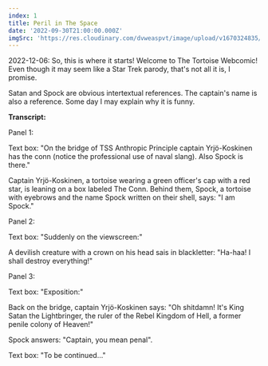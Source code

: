 ```yaml
---
index: 1
title: Peril in The Space
date: '2022-09-30T21:00:00.000Z'
imgSrc: 'https://res.cloudinary.com/dvweaspvt/image/upload/v1670324835/1_eqeo6r.png'
---
```


2022-12-06: So, this is where it starts! Welcome to The Tortoise Webcomic! Even though it may seem like a Star Trek parody, that's not all it is, I promise.

Satan and Spock are obvious intertextual references. The captain's name is also a reference. Some day I may explain why it is funny.

**Transcript:**

Panel 1:

Text box: "On the bridge of TSS Anthropic Principle captain Yrjö-Koskinen has the conn (notice the professional use of naval slang). Also Spock is there."

Captain Yrjö-Koskinen, a tortoise wearing a green officer's cap with a red star, is leaning on a box labeled The Conn. Behind them, Spock, a tortoise with eyebrows and the name Spock written on their shell, says: "I am Spock."

Panel 2:

Text box: "Suddenly on the viewscreen:"

A devilish creature with a crown on his head sais in blackletter: "Ha-haa! I shall destroy everything!"

Panel 3:

Text box: "Exposition:"

Back on the bridge, captain Yrjö-Koskinen says: "Oh shitdamn! It's King Satan the Lightbringer, the ruler of the Rebel Kingdom of Hell, a former penile colony of Heaven!"

Spock answers: "Captain, you mean penal".

Text box: "To be continued..."
